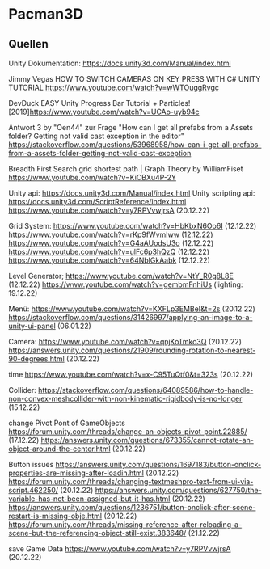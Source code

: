# Pacman3D
 
 
 ## Quellen

Unity Dokumentation: https://docs.unity3d.com/Manual/index.html 

Jimmy Vegas
HOW TO SWITCH CAMERAS ON KEY PRESS WITH C# UNITY TUTORIAL https://www.youtube.com/watch?v=wWTOuggRvgc 


DevDuck
EASY Unity Progress Bar Tutorial + Particles! [2019]https://www.youtube.com/watch?v=UCAo-uyb94c

Antwort 3 by "Oen44" zur Frage "How can I get all prefabs from a Assets folder? Getting not valid cast exception in the editor"
https://stackoverflow.com/questions/53968958/how-can-i-get-all-prefabs-from-a-assets-folder-getting-not-valid-cast-exception


Breadth First Search grid shortest path | Graph Theory by 
WilliamFiset
https://www.youtube.com/watch?v=KiCBXu4P-2Y


Unity api:
https://docs.unity3d.com/Manual/index.html
Unity scripting api: 
https://docs.unity3d.com/ScriptReference/index.html
https://www.youtube.com/watch?v=y7RPVvwjrsA (20.12.22)

Grid System:
https://www.youtube.com/watch?v=HbKbxN6Oo6I (12.12.22)
https://www.youtube.com/watch?v=rKp9fWvmIww (12.12.22)
https://www.youtube.com/watch?v=G4aAUodsU3o (12.12.22)
https://www.youtube.com/watch?v=ulFc6p3hQzQ (12.12.22)
https://www.youtube.com/watch?v=64NblGkAabk (12.12.22)

Level Generator;
https://www.youtube.com/watch?v=NtY_R0g8L8E (12.12.22)
https://www.youtube.com/watch?v=gembmFnhiUs (lighting: 19.12.22)

Menü:
https://www.youtube.com/watch?v=KXFLp3EMBeI&t=2s (20.12.22)
https://stackoverflow.com/questions/31426997/applying-an-image-to-a-unity-ui-panel (06.01.22)

Camera:
https://www.youtube.com/watch?v=qnjKoTmko3Q (20.12.22)
https://answers.unity.com/questions/21909/rounding-rotation-to-nearest-90-degrees.html (20.12.22)

time
https://www.youtube.com/watch?v=x-C95TuQtf0&t=323s (20.12.22)

Collider:
https://stackoverflow.com/questions/64089586/how-to-handle-non-convex-meshcollider-with-non-kinematic-rigidbody-is-no-longer (15.12.22)

change Pivot Pont of GameObjects
https://forum.unity.com/threads/change-an-objects-pivot-point.22885/ (17.12.22)
https://answers.unity.com/questions/673355/cannot-rotate-an-object-around-the-center.html (20.12.22)

Button issues
https://answers.unity.com/questions/1697183/button-onclick-properties-are-missing-after-loadin.html (20.12.22)
https://forum.unity.com/threads/changing-textmeshpro-text-from-ui-via-script.462250/ (20.12.22)
https://answers.unity.com/questions/627750/the-variable-has-not-been-assigned-but-it-has.html (20.12.22)
https://answers.unity.com/questions/1236751/button-onclick-after-scene-restart-is-missing-obje.html (20.12.22)
https://forum.unity.com/threads/missing-reference-after-reloading-a-scene-but-the-referencing-object-still-exist.383648/ (21.12.22)

save Game Data
https://www.youtube.com/watch?v=y7RPVvwjrsA (20.12.22)

